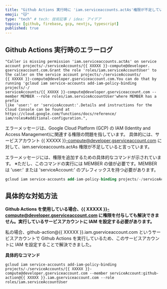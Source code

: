 ```yaml
---
title: "Github Actions 実行時に 'iam.serviceaccounts.actAs'権限が不足しているエラーの解決方法"
emoji: "😽"
type: "tech" # tech: 技術記事 / idea: アイデア
topics: [github, firebase, gcp, nextjs, typescript]
published: true
---
```


## Github Actions 実行時のエラーログ

```
"Caller is missing permission 'iam.serviceaccounts.actAs' on service account projects/-/serviceAccounts/{{ XXXXX }}-compute@developer.
gserviceaccount.com.Grant the role 'roles/iam.serviceAccountUser' to the caller on the service account projects/-/serviceAccounts/
{{ XXXXX }}-compute@developer.gserviceaccount.com.You can do that by running 'gcloud iam service-accounts add-iam-policy-binding projects/-/
serviceAccounts/{{ XXXXX }}-compute@developer.gserviceaccount.com --member MEMBER --role roles/iam.serviceAccountUser'where MEMBER has a prefix
like 'user:' or 'serviceAccount:'.Details and instructions for the Cloud Console can be found at https://cloud.google.com/functions/docs/reference/
iam/roles#additional-configuration.",
```

エラーメッセージは、Google Cloud Platform (GCP) の IAM (Identity and Access Management)に関連する権限の問題を指しています。
具体的には、サービスアカウント {{ XXXXX }}-compute@developer.gserviceaccount.com に対して、iam.serviceaccounts.actAs 権限が不足していると言っています。

エラーメッセージには、権限を追加するための具体的なコマンドが示されています。
※ただし、このコマンドの実行には MEMBER の値が必要です。MEMBER は 'user:' または 'serviceAccount:' のプレフィックスを持つ必要があります。

```sql
gcloud iam service-accounts add-iam-policy-binding projects/-/serviceAccounts/{{ XXXXX }}-compute@developer.gserviceaccount.com --member MEMBER --role roles/iam.serviceAccountUser
```

## 具体的な対処方法

**Github Actions を使用している場合、{{ XXXXX }}-compute@developer.gserviceaccount.com に権限を付与しても解決できません。実行しているサービスアカウントに IAM を設定する必要があります。**

私の場合、github-action@{{ XXXXX }}.iam.gserviceaccount.com というサービスアカウントで Github Actions を実行しているため、このサービスアカウントに IAM を設定することで解決できました。

**具体的なコマンド**

```
gcloud iam service-accounts add-iam-policy-binding projects/-/serviceAccounts/{{ XXXXX }}-compute@developer.gserviceaccount.com --member serviceAccount:github-action@{{ XXXXX }}.iam.gserviceaccount.com --role roles/iam.serviceAccountUser
```
